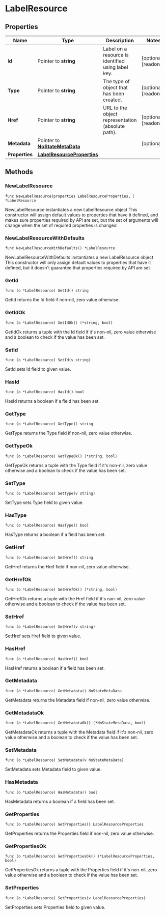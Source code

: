 # LabelResource

## Properties

|Name | Type | Description | Notes|
|------------ | ------------- | ------------- | -------------|
|**Id** | Pointer to **string** | Label on a resource is identified using label key. | [optional] [readonly] |
|**Type** | Pointer to **string** | The type of object that has been created. | [optional] [readonly] |
|**Href** | Pointer to **string** | URL to the object representation (absolute path). | [optional] [readonly] |
|**Metadata** | Pointer to [**NoStateMetaData**](NoStateMetaData.md) |  | [optional] |
|**Properties** | [**LabelResourceProperties**](LabelResourceProperties.md) |  | |

## Methods

### NewLabelResource

`func NewLabelResource(properties LabelResourceProperties, ) *LabelResource`

NewLabelResource instantiates a new LabelResource object
This constructor will assign default values to properties that have it defined,
and makes sure properties required by API are set, but the set of arguments
will change when the set of required properties is changed

### NewLabelResourceWithDefaults

`func NewLabelResourceWithDefaults() *LabelResource`

NewLabelResourceWithDefaults instantiates a new LabelResource object
This constructor will only assign default values to properties that have it defined,
but it doesn't guarantee that properties required by API are set

### GetId

`func (o *LabelResource) GetId() string`

GetId returns the Id field if non-nil, zero value otherwise.

### GetIdOk

`func (o *LabelResource) GetIdOk() (*string, bool)`

GetIdOk returns a tuple with the Id field if it's non-nil, zero value otherwise
and a boolean to check if the value has been set.

### SetId

`func (o *LabelResource) SetId(v string)`

SetId sets Id field to given value.

### HasId

`func (o *LabelResource) HasId() bool`

HasId returns a boolean if a field has been set.

### GetType

`func (o *LabelResource) GetType() string`

GetType returns the Type field if non-nil, zero value otherwise.

### GetTypeOk

`func (o *LabelResource) GetTypeOk() (*string, bool)`

GetTypeOk returns a tuple with the Type field if it's non-nil, zero value otherwise
and a boolean to check if the value has been set.

### SetType

`func (o *LabelResource) SetType(v string)`

SetType sets Type field to given value.

### HasType

`func (o *LabelResource) HasType() bool`

HasType returns a boolean if a field has been set.

### GetHref

`func (o *LabelResource) GetHref() string`

GetHref returns the Href field if non-nil, zero value otherwise.

### GetHrefOk

`func (o *LabelResource) GetHrefOk() (*string, bool)`

GetHrefOk returns a tuple with the Href field if it's non-nil, zero value otherwise
and a boolean to check if the value has been set.

### SetHref

`func (o *LabelResource) SetHref(v string)`

SetHref sets Href field to given value.

### HasHref

`func (o *LabelResource) HasHref() bool`

HasHref returns a boolean if a field has been set.

### GetMetadata

`func (o *LabelResource) GetMetadata() NoStateMetaData`

GetMetadata returns the Metadata field if non-nil, zero value otherwise.

### GetMetadataOk

`func (o *LabelResource) GetMetadataOk() (*NoStateMetaData, bool)`

GetMetadataOk returns a tuple with the Metadata field if it's non-nil, zero value otherwise
and a boolean to check if the value has been set.

### SetMetadata

`func (o *LabelResource) SetMetadata(v NoStateMetaData)`

SetMetadata sets Metadata field to given value.

### HasMetadata

`func (o *LabelResource) HasMetadata() bool`

HasMetadata returns a boolean if a field has been set.

### GetProperties

`func (o *LabelResource) GetProperties() LabelResourceProperties`

GetProperties returns the Properties field if non-nil, zero value otherwise.

### GetPropertiesOk

`func (o *LabelResource) GetPropertiesOk() (*LabelResourceProperties, bool)`

GetPropertiesOk returns a tuple with the Properties field if it's non-nil, zero value otherwise
and a boolean to check if the value has been set.

### SetProperties

`func (o *LabelResource) SetProperties(v LabelResourceProperties)`

SetProperties sets Properties field to given value.



